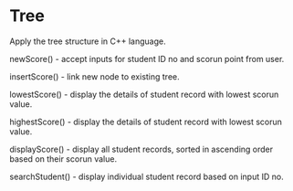 # Tree

Apply the tree structure in C++ language. 

newScore() - accept inputs for student ID no and scorun point from user.

insertScore() - link new node to existing tree.

lowestScore() - display the details of student record with lowest scorun value.

highestScore() - display the details of student record with lowest scorun value.

displayScore() - display all student records, sorted in ascending order based on their scorun value.

searchStudent() - display individual student record based on input ID no.
